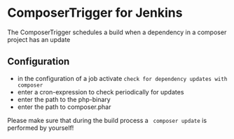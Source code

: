 ComposerTrigger for Jenkins
===========================

The ComposerTrigger schedules a build when a dependency in a composer project has an update

Configuration
-------------
* in the configuration of a job activate ``check for dependency updates with composer``
* enter a cron-expression to check periodically for updates
* enter the path to the php-binary
* enter the path to composer.phar

Please make sure that during the build process a `` composer update`` is performed by yourself!

